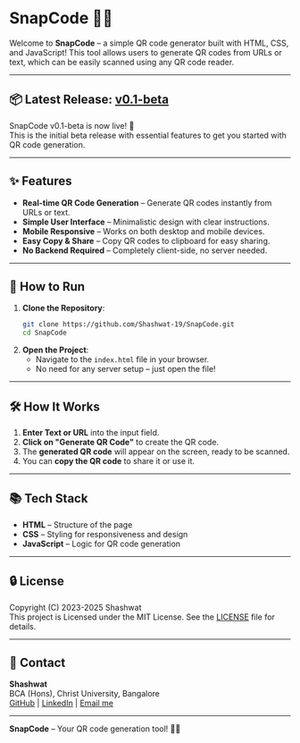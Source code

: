 # SnapCode 🔳📱

Welcome to **SnapCode** – a simple QR code generator built with HTML, CSS, and JavaScript! This tool allows users to generate QR codes from URLs or text, which can be easily scanned using any QR code reader.

---

## 📦 Latest Release: [v0.1-beta](https://github.com/Shashwat-19/SnapCode/releases/tag/v0.1-beta)  
SnapCode v0.1-beta is now live! 🎉  
This is the initial beta release with essential features to get you started with QR code generation.

---

## ✨ Features

- **Real-time QR Code Generation** – Generate QR codes instantly from URLs or text.
- **Simple User Interface** – Minimalistic design with clear instructions.
- **Mobile Responsive** – Works on both desktop and mobile devices.
- **Easy Copy & Share** – Copy QR codes to clipboard for easy sharing.
- **No Backend Required** – Completely client-side, no server needed.

---

## 🚀 How to Run

1. **Clone the Repository**:
    ```bash
    git clone https://github.com/Shashwat-19/SnapCode.git
    cd SnapCode
    ```
2. **Open the Project**:
    - Navigate to the `index.html` file in your browser.
    - No need for any server setup – just open the file!

---

## 🛠️ How It Works

1. **Enter Text or URL** into the input field.
2. **Click on "Generate QR Code"** to create the QR code.
3. The **generated QR code** will appear on the screen, ready to be scanned.
4. You can **copy the QR code** to share it or use it.

---

## 📚 Tech Stack

- **HTML** – Structure of the page
- **CSS** – Styling for responsiveness and design
- **JavaScript** – Logic for QR code generation

---

## 🔒 License

Copyright (C) 2023-2025 Shashwat  
This project is Licensed under the MIT License. See the [LICENSE](LICENSE) file for details.

---

## 📩 Contact

**Shashwat**  
BCA (Hons), Christ University, Bangalore  
[GitHub](https://github.com/Shashwat-19) | [LinkedIn](https://www.linkedin.com/in/shashwatk1956/) | [Email me](shashwat1956@gmail.com)

---

**SnapCode** – Your QR code generation tool! 🔳📱

